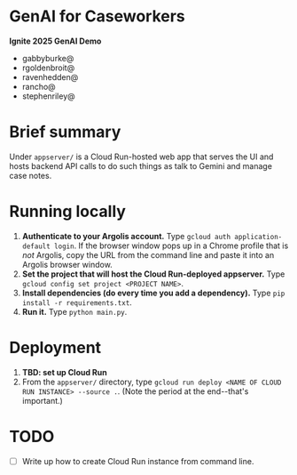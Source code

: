 # GenAI for Caseworkers

**Ignite 2025 GenAI Demo**

* gabbyburke@
* rgoldenbroit@
* ravenhedden@
* rancho@
* stephenriley@

# Brief summary

Under `appserver/` is a Cloud Run-hosted web app that serves the UI and hosts backend API calls to do such things as talk to Gemini and manage case notes.

# Running locally

1. **Authenticate to your Argolis account.** Type `gcloud auth application-default login`.  If the browser window pops up in a Chrome profile that is *not* Argolis, copy the URL from the command line and paste it into an Argolis browser window.
1. **Set the project that will host the Cloud Run-deployed appserver.** Type `gcloud config set project <PROJECT NAME>`.
1. **Install dependencies (do every time you add a dependency).**  Type `pip install -r requirements.txt`.
1. **Run it.** Type `python main.py`.

# Deployment
1. **TBD: set up Cloud Run**
1. From the `appserver/` directory, type `gcloud run deploy <NAME OF CLOUD RUN INSTANCE> --source .`. (Note the period at the end--that's important.)

# TODO
- [ ] Write up how to create Cloud Run instance from command line.
